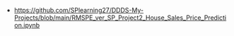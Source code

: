 - https://github.com/SPlearning27/DDDS-My-Projects/blob/main/RMSPE_ver_SP_Project2_House_Sales_Price_Prediction.ipynb

